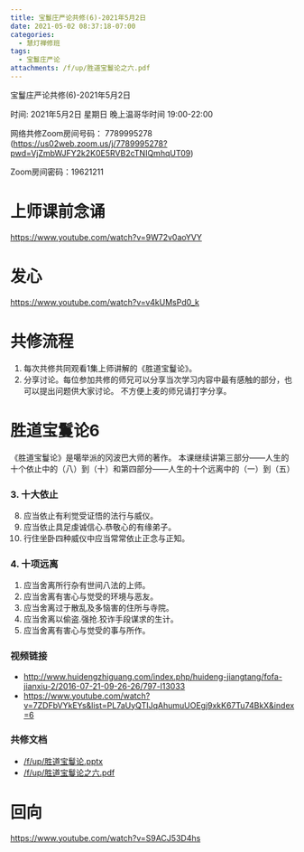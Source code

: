 ```yaml
---
title: 宝鬘庄严论共修(6)-2021年5月2日
date: 2021-05-02 08:37:18-07:00
categories:
  - 慧灯禅修班
tags:
  - 宝鬘庄严论
attachments: /f/up/胜道宝鬘论之六.pdf
---
```

宝鬘庄严论共修(6)-2021年5月2日 

时间: 2021年5月2日 星期日 晚上温哥华时间 19:00-22:00  

网络共修Zoom房间号码： 7789995278 (<https://us02web.zoom.us/j/7789995278?pwd=VjZmbWJFY2k2K0E5RVB2cTNIQmhqUT09>)

Zoom房间密码：19621211

# 上师课前念诵

<https://www.youtube.com/watch?v=9W72v0aoYVY>

# 发心

<https://www.youtube.com/watch?v=v4kUMsPd0_k>

# 共修流程  

1. 每次共修共同观看1集上师讲解的《胜道宝鬘论》。
2. 分享讨论。每位参加共修的师兄可以分享当次学习内容中最有感触的部分，也可以提出问题供大家讨论。
不方便上麦的师兄请打字分享。

# 胜道宝鬘论6

《胜道宝鬘论》是噶举派的冈波巴大师的著作。
本课继续讲第三部分——人生的十个依止中的（八）到（十）和第四部分——人生的十个远离中的（一）到（五）

### 3. 十大依止 　　
8. 应当依止有利觉受证悟的法行与威仪。
9. 应当依止具足虔诚信心.恭敬心的有缘弟子。
10. 行住坐卧四种威仪中应当常常依止正念与正知。

### 4. 十项远离

1. 应当舍离所行杂有世间八法的上师。
2. 应当舍离有害心与觉受的环境与恶友。
3. 应当舍离过于散乱及多恼害的住所与寺院。
4. 应当舍离以偷盗.强抢.狡诈手段谋求的生计。
5. 应当舍离有害心与觉受的事与所作。

### 视频链接

- <http://www.huidengzhiguang.com/index.php/huideng-jiangtang/fofa-jianxiu-2/2016-07-21-09-26-26/797-l13033>
- <https://www.youtube.com/watch?v=7ZDFbVYkEYs&list=PL7aUyQTIJqAhumuUOEgj9xkK67Tu74BkX&index=6>

### 共修文档

- [/f/up/胜道宝鬘论.pptx](http://huidengchanxiu.net/hdv/f/up/胜道宝鬘论.pptx)
- [/f/up/胜道宝鬘论之六.pdf](http://huidengchanxiu.net/hdv/f/up/胜道宝鬘论之六.pdf)

# 回向 

<https://www.youtube.com/watch?v=S9ACJ53D4hs>